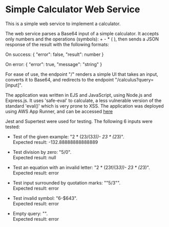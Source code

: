 # Simple Calculator Web Service
This is a simple web service to implement a calculator.  

The web service parses a Base64 input of a simple calculator. It accepts only numbers and the operations (symbols): + - * ( ),
then sends a JSON response of the result with the following formats:  

On success: { "error": false, "result": number }  

On error: { "error": true, "message": "string" }  

For ease of use, the endpoint "/" renders a simple UI that takes an input, converts it to Base64, and redirects to the endpoint "/calculus?query=[input]".  

The application was written in EJS and JavaScript, using Node.js and Express.js. It uses 'safe-eval' to calculate, a less vulnerable version of the standard 'eval()' which is very prone to XSS.
The application was deployed using AWS App Runner, and can be accessed [here](https://byva2nabtm.us-east-2.awsapprunner.com)

Jest and Supertest were used for testing. The following 6 inputs were tested:  

- Test of the given example: "2 * (23/(3*3))- 23 * (2*3)".  
Expected result: -132.88888888888889  

- Test division by zero: "5/0".  
Expected result: null

- Test an equation with an invalid letter: "2 * (23f/(3*3))- 23 * (2*3)".  
Expected result: error

- Test input surrounded by quotation marks: ""5/3"".  
Expected result: error

- Test invalid symbol: "6-$643".  
Expected result: error

- Empty query: "".  
Expected result: error
